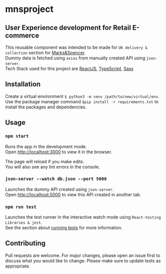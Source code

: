 # mnsproject
## User Experience development for Retail E-commerce

This reusable component was intended to be made for `UK delivery & collection` section for [Marks&Spencer](https://www.marksandspencer.com/).\
Dummy data is fetched using `axios` from manually created API using `json-server`.\
Tech Stack used for this project are [ReactJS](https://reactjs.org/), [TypeScript](https://www.typescriptlang.org/docs/handbook/react.html), [Sass](https://sass-lang.com/)

## Installation

Create a virtual environment `$ python3 -m venv /path/to/new/virtual/env`.\
Use the package manager command `$pip install -r requirements.txt` to install the packages and dependencies.

## Usage






### `npm start`

Runs the app in the development mode.\
Open [http://localhost:3000](http://localhost:3000) to view it in the browser.

The page will reload if you make edits.\
You will also see any lint errors in the console.

### `json-server --watch db.json --port 5000`

Launches the dummy API created using `json-server`.\
Open [http://localhost:5000](http://localhost:3000) to view this API created in another tab.

### `npm run test`

Launches the test runner in the interactive watch mode using `React-testing Libraries & jest`.\
See the section about [running tests](https://facebook.github.io/create-react-app/docs/running-tests) for more information.

## Contributing
Pull requests are welcome. For major changes, please open an issue first to discuss what you would like to change.
Please make sure to update tests as appropriate.
